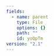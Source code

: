 ```yaml
---
fields:
  - name: parent
    type: File
    options: {}
    path: ""
    id: yoQpTm
version: "2.1"
---
```


